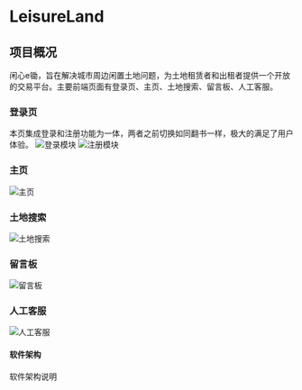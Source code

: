 # LeisureLand

## 项目概况
闲心e锄，旨在解决城市周边闲置土地问题，为土地租赁者和出租者提供一个开放的交易平台。主要前端页面有登录页、主页、土地搜索、留言板、人工客服。

### 登录页
本页集成登录和注册功能为一体，两者之前切换如同翻书一样，极大的满足了用户体验。
![登录模块](https://images.gitee.com/uploads/images/2020/0806/171543_7b7f63dc_5451518.png "屏幕截图.png")
![注册模块](https://images.gitee.com/uploads/images/2020/0806/171640_6d51f5a8_5451518.png "屏幕截图.png")

### 主页
![主页](https://images.gitee.com/uploads/images/2020/0806/172028_c7063524_5451518.png "`OHSD5SJY2LPJRSUGBL%67H.png")

### 土地搜索
![土地搜索](https://images.gitee.com/uploads/images/2020/0806/172447_9f93eeed_5451518.png "屏幕截图.png")

### 留言板
![留言板](https://images.gitee.com/uploads/images/2020/0806/172529_aaca531c_5451518.png "屏幕截图.png")

### 人工客服
![人工客服](https://images.gitee.com/uploads/images/2020/0806/172555_80b550ef_5451518.png "屏幕截图.png")

#### 软件架构
软件架构说明
